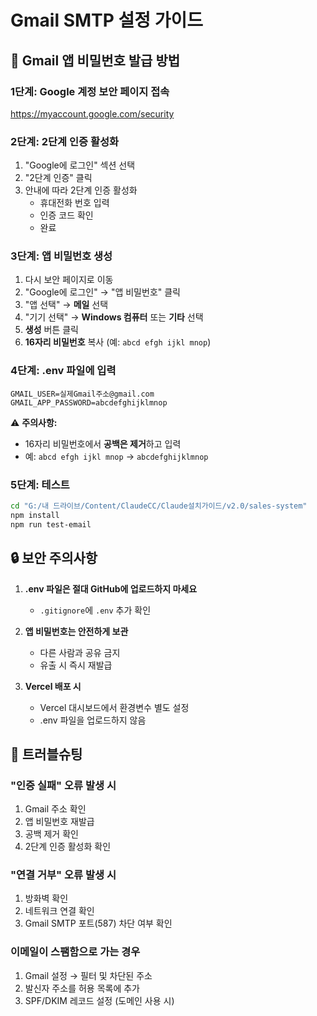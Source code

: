 # Gmail SMTP 설정 가이드

## 📧 Gmail 앱 비밀번호 발급 방법

### 1단계: Google 계정 보안 페이지 접속

https://myaccount.google.com/security

### 2단계: 2단계 인증 활성화

1. "Google에 로그인" 섹션 선택
2. "2단계 인증" 클릭
3. 안내에 따라 2단계 인증 활성화
   - 휴대전화 번호 입력
   - 인증 코드 확인
   - 완료

### 3단계: 앱 비밀번호 생성

1. 다시 보안 페이지로 이동
2. "Google에 로그인" → "앱 비밀번호" 클릭
3. "앱 선택" → **메일** 선택
4. "기기 선택" → **Windows 컴퓨터** 또는 **기타** 선택
5. **생성** 버튼 클릭
6. **16자리 비밀번호** 복사 (예: `abcd efgh ijkl mnop`)

### 4단계: .env 파일에 입력

```env
GMAIL_USER=실제Gmail주소@gmail.com
GMAIL_APP_PASSWORD=abcdefghijklmnop
```

⚠️ **주의사항:**
- 16자리 비밀번호에서 **공백은 제거**하고 입력
- 예: `abcd efgh ijkl mnop` → `abcdefghijklmnop`

### 5단계: 테스트

```bash
cd "G:/내 드라이브/Content/ClaudeCC/Claude설치가이드/v2.0/sales-system"
npm install
npm run test-email
```

## 🔒 보안 주의사항

1. **.env 파일은 절대 GitHub에 업로드하지 마세요**
   - `.gitignore`에 `.env` 추가 확인

2. **앱 비밀번호는 안전하게 보관**
   - 다른 사람과 공유 금지
   - 유출 시 즉시 재발급

3. **Vercel 배포 시**
   - Vercel 대시보드에서 환경변수 별도 설정
   - .env 파일을 업로드하지 않음

## 📝 트러블슈팅

### "인증 실패" 오류 발생 시

1. Gmail 주소 확인
2. 앱 비밀번호 재발급
3. 공백 제거 확인
4. 2단계 인증 활성화 확인

### "연결 거부" 오류 발생 시

1. 방화벽 확인
2. 네트워크 연결 확인
3. Gmail SMTP 포트(587) 차단 여부 확인

### 이메일이 스팸함으로 가는 경우

1. Gmail 설정 → 필터 및 차단된 주소
2. 발신자 주소를 허용 목록에 추가
3. SPF/DKIM 레코드 설정 (도메인 사용 시)
